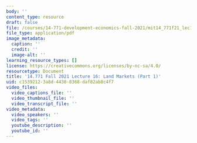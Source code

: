 ```yaml
---
body: ''
content_type: resource
draft: false
file: /courses/14-771-development-economics-fall-2021/mit14_771f21_lec16_land_mark1.pdf
file_type: application/pdf
image_metadata:
  caption: ''
  credit: ''
  image-alt: ''
learning_resource_types: []
license: https://creativecommons.org/licenses/by-nc-sa/4.0/
resourcetype: Document
title: '14.771 Fall 2021 Lecture 16: Land Markets (Part 1)'
uid: c1539212-3a8d-4430-8368-daf82ab8c4f7
video_files:
  video_captions_file: ''
  video_thumbnail_file: ''
  video_transcript_file: ''
video_metadata:
  video_speakers: ''
  video_tags: ''
  youtube_description: ''
  youtube_id: ''
---
```

